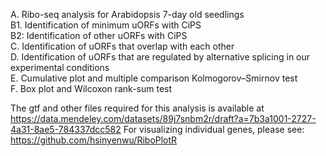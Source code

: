 A. Ribo-seq analysis for Arabidopsis 7-day old seedlings  
B1. Identification of minimum uORFs with CiPS    
B2: Identification of other uORFs with CiPS  
C. Identification of uORFs that overlap with each other   
D. Identification of uORFs that are regulated by alternative splicing in our experimental conditions  
E. Cumulative plot and multiple comparison Kolmogorov–Smirnov test   
F. Box plot and Wilcoxon rank-sum test  

The gtf and other files required for this analysis is available at 
https://data.mendeley.com/datasets/89j7snbm2r/draft?a=7b3a1001-2727-4a31-8ae5-784337dcc582
For visualizing individual genes, please see: https://github.com/hsinyenwu/RiboPlotR

